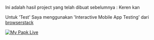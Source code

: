 Ini adalah hasil project yang telah dibuat sebelumnya : Keren kan 

Untuk 'Test' Saya menggunakan 'Interactive Mobile App Testing' dari [browserstack](https://www.browsertack.com/app-live)


[![My Papk Live](https://res.cloudinary.com/marcomontalbano/image/upload/v1636382688/video_to_markdown/images/youtube--mq8OAXEwmlw-c05b58ac6eb4c4700831b2b3070cd403.jpg)](https://youtu.be/mq8OAXEwmlw "My Papk Live")